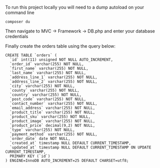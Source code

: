 To run this project locally you will need to a dump autoload on your command line
```
composer du
```

Then navigate to MVC -> Framework -> DB.php and enter your database credentials

Finally create the orders table using the query below: 

```
CREATE TABLE `orders` (
  `id` int(11) unsigned NOT NULL AUTO_INCREMENT,
  `order_id` varchar(255) NOT NULL,
  `first_name` varchar(255) NOT NULL,
  `last_name` varchar(255) NOT NULL,
  `address_line_1` varchar(255) NOT NULL,
  `address_line_2` varchar(255) NOT NULL,
  `city` varchar(255) NOT NULL,
  `county` varchar(255) NOT NULL,
  `country` varchar(255) NOT NULL,
  `post_code` varchar(255) NOT NULL,
  `contact_number` varchar(255) NOT NULL,
  `email_address` varchar(255) NOT NULL,
  `product_title` varchar(255) NOT NULL,
  `product_sku` varchar(255) NOT NULL,
  `product_image` varchar(255) NOT NULL,
  `product_price` decimal(9,2) NOT NULL,
  `type` varchar(255) NOT NULL,
  `payment_method` varchar(255) NOT NULL,
  `order_date` date NOT NULL,
  `created_at` timestamp NULL DEFAULT CURRENT_TIMESTAMP,
  `updated_at` timestamp NULL DEFAULT CURRENT_TIMESTAMP ON UPDATE CURRENT_TIMESTAMP,
  PRIMARY KEY (`id`)
) ENGINE=InnoDB AUTO_INCREMENT=25 DEFAULT CHARSET=utf8;
```